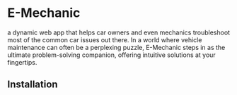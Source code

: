 # E-Mechanic
a dynamic web app that helps car owners and even mechanics troubleshoot most of the common car issues out there. In a world where vehicle maintenance can often be a perplexing puzzle, E-Mechanic steps in as the ultimate problem-solving companion, offering intuitive solutions at your fingertips.

## Installation
